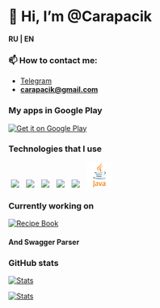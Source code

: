 # 👋 Hi, I’m @Carapacik
**RU | EN**
### 📫  How to contact me: 
 - [Telegram](https://t.me/carapacik)
 - **carapacik@gmail.com**
### My apps in Google Play
<a href='https://play.google.com/store/apps/developer?id=Carapacik'><img alt='Get it on Google Play' src='https://play.google.com/intl/en_us/badges/images/generic/en_badge_web_generic.png' height='80em'/></a>
### Technologies that I use
<a href="https://github.com/flutter"><img src="https://avatars.githubusercontent.com/u/14101776?s=50" hspace="5" /></a>
<a href="https://github.com/dart-lang"><img src="https://avatars.githubusercontent.com/u/1609975?s=50" hspace="5" /></a>
<a href="https://github.com/dotnet"><img src="https://avatars.githubusercontent.com/u/9141961?s=50" hspace="5" /></a>
<a href="https://github.com/Unity-Technologies"><img src="https://avatars.githubusercontent.com/u/426196?s=50" hspace="5" /></a>
<a href="https://github.com/python"><img src="https://www.python.org/static/img/python-logo-large.png" hspace="5" height="50" /></a>
<a href="https://www.oracle.com/java/"><img src="https://raw.githubusercontent.com/github/explore/5b3600551e122a3277c2c5368af2ad5725ffa9a1/topics/java/java.png" hspace="5" height="50" /></a>
### Currently working on
[![Recipe Book](https://github-readme-stats.vercel.app/api/pin/?username=Carapacik&repo=RecipeBook)](https://github.com/Carapacik/RecipeBook)
#### And Swagger Parser

### GitHub stats
[![Stats](https://github-readme-stats.vercel.app/api?username=carapacik&count_private=true&show_icons=true)](https://github.com/Carapacik)

[![Stats](https://github-readme-stats.vercel.app/api/top-langs/?username=carapacik&layout=compact)](https://github.com/Carapacik)
